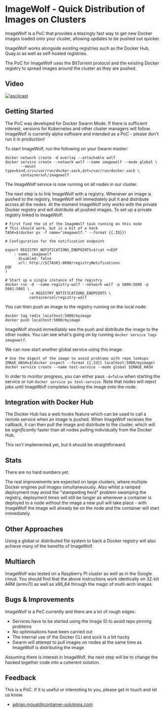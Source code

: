 ImageWolf - Quick Distribution of Images on Clusters
====================================================

ImageWolf is a PoC that provides a blazingly fast way to get new Docker images
loaded onto your cluster, allowing updates to be pushed out quicker.

ImageWolf works alongside existing registries such as the Docker Hub, Quay.io
as well as self-hosted registries. 

The PoC for ImageWolf uses the BitTorrent protocol and the existing Docker
registry to spread images around the cluster as they are pushed.

## Video

[![asciicast](https://asciinema.org/a/daxitru2u4dac7zz9vo45h70u.png)](https://asciinema.org/a/daxitru2u4dac7zz9vo45h70u)

## Getting Started

The PoC was developed for Docker Swarm Mode. If there is sufficient interest,
versions for Kubernetes and other cluster managers will follow. ImageWolf is
currently alpha software and intended as a PoC - please don't run it in
production!

To start ImageWolf, run the following on your Swarm master:

```
docker network create -d overlay --attachable wolf
docker service create --network wolf --name imagewolf --mode global \
       --mount type=bind,src=/var/run/docker.sock,dst=/var/run/docker.sock \
       containersol/imagewolf
```

The ImageWolf service is now running on all nodes in our cluster.

The next step is to link ImageWolf with a registry. Whenever an image is pushed to
the registry, ImageWolf will immediately pull it and distribute across all the
nodes. At the moment ImageWolf only works with the private Docker registry and will
distribute all pushed images. To set up a private registry linked to ImageWolf:


```
# First find the id of the ImageWolf task running on this node
# This should work, but is a bit of a hack
TASK=$(docker ps -f name="imagewolf." --format {{.ID}})

# Configuration for the notification endpoint

export REGISTRY_NOTIFICATIONS_ENDPOINTS=$(cat <<EOF
    - name: imagewolf
      disabled: false
      url: http://${TASK}:8000/registryNotifications
EOF
)

# Start up a single instance of the registry
docker run -d --name registry-wolf --network wolf -p 5000:5000 -p 5001:5001 \
           -e REGISTRY_NOTIFICATIONS_ENDPOINTS \
           containersol/registry-wolf
```


You can then push an image to the registry running on the local node:

```
docker tag redis localhost:5000/myimage
docker push localhost:5000/myimage
```

ImageWolf should immediately see the push and distribute the image to the other
nodes. You can see what's going on by running `docker service logs imagewolf`.

We can now start another global service using this image:

```
# Use the digest of the image to avoid problems with repo lookups
IMAGE_HASH=$(docker inspect --format {{.Id}} localhost:5000/myimage)
docker service create --name test-service --mode global $IMAGE_HASH
```

In order to monitor progress, you can either pass `-d=false` when starting the
service or run `docker service ps test-service`. Note that nodes will reject
jobs until ImageWolf completes loading the image onto the node.

## Integration with Docker Hub

The Docker Hub has a web hooks feature which can be used to call a remote
service when an image is pushed. When ImageWolf recieves the callback, it can then
pull the image and distribute to the cluster, which will be *significantly*
faster than all nodes pulling individually from the Docker Hub.

This isn't implemented yet, but it should be straightforward. 

## Stats

There are no hard numbers yet.

The real improvements are expected on large clusters, where multiple Docker
engines pull images simultaneuously. Also whilst a ramped deployment may avoid
the "stampeding herd" problem swamping the registry, deployment times will still
be longer as whenever a container is deployed to a node without the image a new
pull will take place - with ImageWolf the image will already be on the node and
the container will start immediately.

## Other Approaches

Using a global or distributed file system to back a Docker registry will also
achieve many of the benefits of ImageWolf. 

## Multiarch

ImageWolf was tested on a Raspberry PI cluster as well as in the Google cloud. You
should find that the above instructions work identically on 32-bit ARM (armv7l)
as well as x86_64 through the magic of multi-arch images.

## Bugs & Improvements

ImageWolf is a PoC currently and there are a lot of rough edges:

 - Services have to be started using the Image ID to avoid repo pinning problems
 - No optimisations have been carried out
 - The internal use of the Docker CLI and sock is a bit hacky
 - Swarm will attempt to pull images on nodes at the same time as ImageWolf is
   distributing the image

Assuming there is interest in ImageWolf, the next step will be to change the hacked
together code into a coherent solution.

## Feedback

This is a PoC. If it is useful or interesting to you, please get in touch and
let us know.

 - adrian.mouat@container-solutions.com

